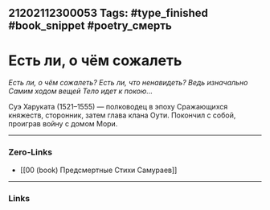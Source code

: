21202112300053
Tags: #type_finished #book_snippet #poetry_смерть
---
# Есть ли, о чём сожалеть

*Есть ли, о чём сожалеть?
Есть ли, что ненавидеть?
Ведь изначально
Самим ходом вещей
Тело идет к покою…*

Суэ Харуката (1521–1555) — полководец в эпоху Сражающихся княжеств, сторонник, затем глава клана Оути. Покончил с собой, проиграв войну с домом Мори.

---
### Zero-Links
- [[00 (book) Предсмертные Стихи Самураев]]
---
### Links
